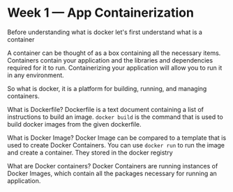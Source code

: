 # Week 1 — App Containerization

Before understanding what is docker let's first understand what is a container

A container can be thought of as a box containing all the necessary items. Containers contain your application and the libraries and dependencies required for it to run.
Containerizing your application will allow you to run it in any environment.

So what is docker, it is a platform for building, running, and managing containers.

What is Dockerfile?
Dockerfile is a text document containing a list of instructions to build an image. ```docker build``` is the command that is used to build docker images from the given dockerfile.

What is Docker Image?
Docker Image can be compared to a template that is used to create Docker Containers. You can use ```docker run``` to run the image and create a container. They stored in the docker registry

What are Docker containers?
Docker Containers are running instances of Docker Images, which contain all the packages necessary for running an application.
